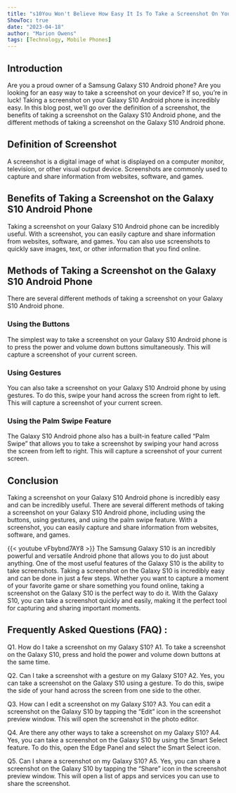 ```yaml
---
title: "s10You Won't Believe How Easy It Is To Take a Screenshot On Your Galaxy S10 Android Phone!"
ShowToc: true 
date: "2023-04-18"
author: "Marion Owens" 
tags: [Technology, Mobile Phones]
---
```

## Introduction

Are you a proud owner of a Samsung Galaxy S10 Android phone? Are you looking for an easy way to take a screenshot on your device? If so, you’re in luck! Taking a screenshot on your Galaxy S10 Android phone is incredibly easy. In this blog post, we’ll go over the definition of a screenshot, the benefits of taking a screenshot on the Galaxy S10 Android phone, and the different methods of taking a screenshot on the Galaxy S10 Android phone. 

## Definition of Screenshot

A screenshot is a digital image of what is displayed on a computer monitor, television, or other visual output device. Screenshots are commonly used to capture and share information from websites, software, and games. 

## Benefits of Taking a Screenshot on the Galaxy S10 Android Phone

Taking a screenshot on your Galaxy S10 Android phone can be incredibly useful. With a screenshot, you can easily capture and share information from websites, software, and games. You can also use screenshots to quickly save images, text, or other information that you find online. 

## Methods of Taking a Screenshot on the Galaxy S10 Android Phone

There are several different methods of taking a screenshot on your Galaxy S10 Android phone. 

### Using the Buttons

The simplest way to take a screenshot on your Galaxy S10 Android phone is to press the power and volume down buttons simultaneously. This will capture a screenshot of your current screen. 

### Using Gestures

You can also take a screenshot on your Galaxy S10 Android phone by using gestures. To do this, swipe your hand across the screen from right to left. This will capture a screenshot of your current screen.

### Using the Palm Swipe Feature

The Galaxy S10 Android phone also has a built-in feature called “Palm Swipe” that allows you to take a screenshot by swiping your hand across the screen from left to right. This will capture a screenshot of your current screen. 

## Conclusion

Taking a screenshot on your Galaxy S10 Android phone is incredibly easy and can be incredibly useful. There are several different methods of taking a screenshot on your Galaxy S10 Android phone, including using the buttons, using gestures, and using the palm swipe feature. With a screenshot, you can easily capture and share information from websites, software, and games.

{{< youtube vFbybnd7AY8 >}} 
The Samsung Galaxy S10 is an incredibly powerful and versatile Android phone that allows you to do just about anything. One of the most useful features of the Galaxy S10 is the ability to take screenshots. Taking a screenshot on the Galaxy S10 is incredibly easy and can be done in just a few steps. Whether you want to capture a moment of your favorite game or share something you found online, taking a screenshot on the Galaxy S10 is the perfect way to do it. With the Galaxy S10, you can take a screenshot quickly and easily, making it the perfect tool for capturing and sharing important moments.

## Frequently Asked Questions (FAQ) :
Q1. How do I take a screenshot on my Galaxy S10?
A1. To take a screenshot on the Galaxy S10, press and hold the power and volume down buttons at the same time.

Q2. Can I take a screenshot with a gesture on my Galaxy S10?
A2. Yes, you can take a screenshot on the Galaxy S10 using a gesture. To do this, swipe the side of your hand across the screen from one side to the other.

Q3. How can I edit a screenshot on my Galaxy S10?
A3. You can edit a screenshot on the Galaxy S10 by tapping the “Edit” icon in the screenshot preview window. This will open the screenshot in the photo editor.

Q4. Are there any other ways to take a screenshot on my Galaxy S10?
A4. Yes, you can take a screenshot on the Galaxy S10 by using the Smart Select feature. To do this, open the Edge Panel and select the Smart Select icon.

Q5. Can I share a screenshot on my Galaxy S10?
A5. Yes, you can share a screenshot on the Galaxy S10 by tapping the “Share” icon in the screenshot preview window. This will open a list of apps and services you can use to share the screenshot.



